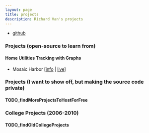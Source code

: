 ```yaml
---
layout: page
title: projects
description: Richard Van's projects
---
```


<div class="navbar">
    <div class="navbar-inner">
        <ul class="nav">
            <li><a href="https://github.com/richardvan">github</a></li>
        </ul>
    </div>
</div>

### Projects (open-source to learn from)

#### Home Utilities Tracking with Graphs
- Mosaic Harbor
  \[[info](projects/mosaicHarbor.html) |
  [live](projects/mosaicHarbor/live)\]


### Projects (I want to show off, but making the source code private)

#### TODO_findMoreProjectsToHostForFree

### College Projects (2006-2010)

#### TODO_findOldCollegeProjects


